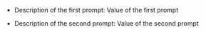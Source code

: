 - Description of the first prompt: Value of the first prompt

- Description of the second prompt: Value of the second prompt